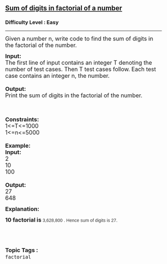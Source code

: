 <h2><a href="https://www.geeksforgeeks.org/problems/sum-of-digits-in-factorial-of-a-number/1?page=2&category=Binary%20Search,Map,factorial&difficulty=Easy&status=unsolved&sortBy=submissions">Sum of digits in factorial of a number</a></h2><h3>Difficulty Level : Easy</h3><hr><div class="problems_problem_content__Xm_eO"><p><span style="font-size: 18px;">Given a number n, write code to find the sum of digits in the factorial of the number.</span></p>
<p><span style="font-size: 18px;"><strong>Input:</strong><br>The first line of input contains an integer T denoting the number of test cases. Then T test cases follow. Each test case contains an integer n, the number.<br><br><strong>Output:</strong><br>Print the sum of digits in the factorial of the number.</span></p>
<p><span style="font-size: 18px;"><br><br><strong>Constraints:</strong><br>1&lt;=T&lt;=1000<br>1&lt;=n&lt;=5000<br><br><strong>Example:<br>Input:</strong><br>2<br>10<br>100<br><br><strong>Output:</strong><br>27<br>648</span></p>
<p><strong><span style="font-size: 18px;">Explanation:</span></strong></p>
<p><strong><span style="font-size: 18px;">10 factorial is </span></strong><span style="background-color: #ffffff; color: #333333; font-family: Arial, sans-serif; font-size: 14.4px; text-align: center;">3,628,800 . Hence sum of digits is 27.</span></p>
<p>&nbsp;</p></div><br><p><span style=font-size:18px><strong>Topic Tags : </strong><br><code>factorial</code>&nbsp;